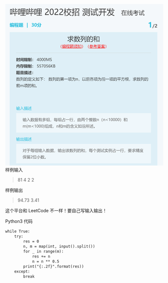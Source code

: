 ![img](./img/求数列的和.png)
样例输入
> 81 4
2 2

样例输出
> 94.73
3.41

这个平台和 LeetCode 不一样！要自己写输入输出！

Python3 代码
```
while True:
    try:
        res = 0
        n, m = map(int, input().split())
        for _ in range(m):
            res += n
            n = n ** 0.5
        print("{:.2f}".format(res))
    except:
        break
```
